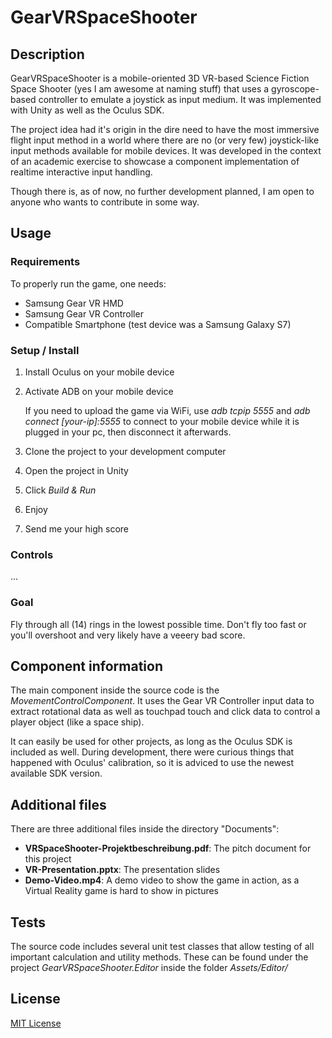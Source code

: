 # GearVRSpaceShooter

## Description

GearVRSpaceShooter is a mobile-oriented 3D VR-based Science Fiction Space Shooter (yes I am awesome at naming stuff) that uses a gyroscope-based controller to emulate a joystick as input medium. It was implemented with Unity as well as the Oculus SDK.

The project idea had it's origin in the dire need to have the most immersive flight input method in a world where there are no (or very few) joystick-like input methods available for mobile devices. It was developed in the context of an academic exercise to showcase a component implementation of realtime interactive input handling.

Though there is, as of now, no further development planned, I am open to anyone who wants to contribute in some way.

## Usage

### Requirements

To properly run the game, one needs:
* Samsung Gear VR HMD
* Samsung Gear VR Controller
* Compatible Smartphone (test device was a Samsung Galaxy S7)

### Setup / Install

1. Install Oculus on your mobile device
2. Activate ADB on your mobile device

   If you need to upload the game via WiFi, use *adb tcpip 5555* and *adb connect [your-ip]:5555* to connect to your mobile device while it is plugged in your pc, then disconnect it afterwards.

3. Clone the project to your development computer
4. Open the project in Unity
5. Click *Build & Run*
6. Enjoy
7. Send me your high score

### Controls

...

### Goal

Fly through all (14) rings in the lowest possible time. Don't fly too fast or you'll overshoot and very likely have a veeery bad score.

## Component information

The main component inside the source code is the *MovementControlComponent*. It uses the Gear VR Controller input data to extract rotational data as well as touchpad touch and click data to control a player object (like a space ship).

It can easily be used for other projects, as long as the Oculus SDK is included as well. During development, there were curious things that happened with Oculus' calibration, so it is adviced to use the newest available SDK version.

## Additional files

There are three additional files inside the directory "Documents":

* __VRSpaceShooter-Projektbeschreibung.pdf__: The pitch document for this project
* __VR-Presentation.pptx__: The presentation slides
* __Demo-Video.mp4__: A demo video to show the game in action, as a Virtual Reality game is hard to show in pictures

## Tests

The source code includes several unit test classes that allow testing of all important calculation and utility methods. These can be found under the project *GearVRSpaceShooter.Editor* inside the folder *Assets/Editor/*

## License

[MIT License](/LICENSE)
